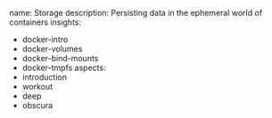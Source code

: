 name: Storage
description: Persisting data in the ephemeral world of containers
insights:
  - docker-intro
  - docker-volumes
  - docker-bind-mounts
  - docker-tmpfs
aspects:
  - introduction
  - workout
  - deep
  - obscura
